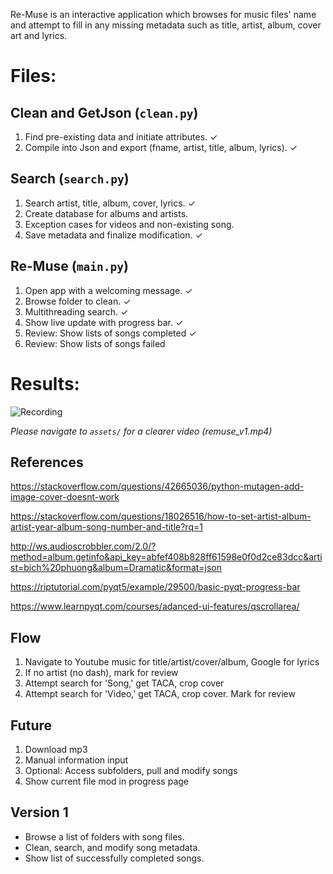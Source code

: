 Re-Muse is an interactive application which browses for music files' name and attempt to fill in any missing metadata such as title, artist, album, cover art and lyrics. 

# Files:

## Clean and GetJson (`clean.py`)

1. Find pre-existing data and initiate attributes. ✓
2. Compile into Json and export (fname, artist, title, album, lyrics). ✓


## Search (`search.py`)

1. Search artist, title, album, cover, lyrics. ✓
2. Create database for albums and artists.
3. Exception cases for videos and non-existing song.
4. Save metadata and finalize modification. ✓

## Re-Muse (`main.py`)

1. Open app with a welcoming message. ✓
2. Browse folder to clean. ✓
3. Multithreading search. ✓
4. Show live update with progress bar. ✓
5. Review: Show lists of songs completed ✓
6. Review: Show lists of songs failed

# Results:

![Recording](assets/remuse_v1.gif)

*Please navigate to `assets/` for a clearer video (remuse_v1.mp4)*

## References

https://stackoverflow.com/questions/42665036/python-mutagen-add-image-cover-doesnt-work

https://stackoverflow.com/questions/18026516/how-to-set-artist-album-artist-year-album-song-number-and-title?rq=1

http://ws.audioscrobbler.com/2.0/?method=album.getinfo&api_key=abfef408b828ff61598e0f0d2ce83dcc&artist=bich%20phuong&album=Dramatic&format=json

https://riptutorial.com/pyqt5/example/29500/basic-pyqt-progress-bar

https://www.learnpyqt.com/courses/adanced-ui-features/qscrollarea/


## Flow
1. Navigate to Youtube music for title/artist/cover/album, Google for lyrics
2. If no artist (no dash), mark for review
3. Attempt search for 'Song,' get TACA, crop cover
4. Attempt search for 'Video,' get TACA, crop cover. Mark for review

## Future
1. Download mp3
2. Manual information input
3. Optional: Access subfolders, pull and modify songs
4. Show current file mod in progress page


## Version 1 

- Browse a list of folders with song files.
- Clean, search, and modify song metadata.
- Show list of successfully completed songs.
